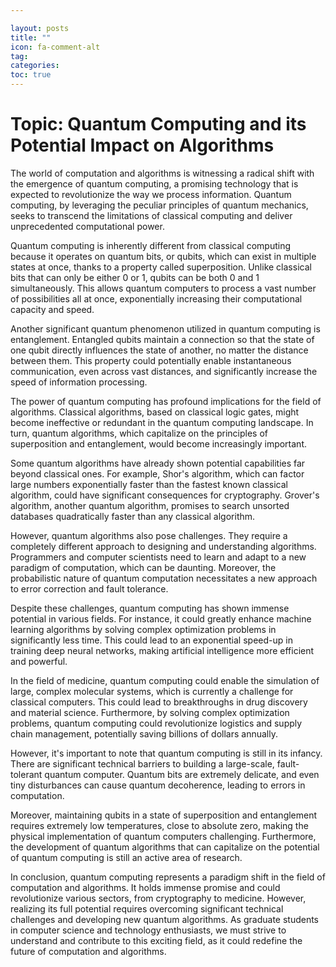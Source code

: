 ```yaml
---

layout: posts
title: ""
icon: fa-comment-alt
tag: 
categories: 
toc: true
---
```



# Topic: Quantum Computing and its Potential Impact on Algorithms

The world of computation and algorithms is witnessing a radical shift with the emergence of quantum computing, a promising technology that is expected to revolutionize the way we process information. Quantum computing, by leveraging the peculiar principles of quantum mechanics, seeks to transcend the limitations of classical computing and deliver unprecedented computational power.

Quantum computing is inherently different from classical computing because it operates on quantum bits, or qubits, which can exist in multiple states at once, thanks to a property called superposition. Unlike classical bits that can only be either 0 or 1, qubits can be both 0 and 1 simultaneously. This allows quantum computers to process a vast number of possibilities all at once, exponentially increasing their computational capacity and speed.

Another significant quantum phenomenon utilized in quantum computing is entanglement. Entangled qubits maintain a connection so that the state of one qubit directly influences the state of another, no matter the distance between them. This property could potentially enable instantaneous communication, even across vast distances, and significantly increase the speed of information processing.

The power of quantum computing has profound implications for the field of algorithms. Classical algorithms, based on classical logic gates, might become ineffective or redundant in the quantum computing landscape. In turn, quantum algorithms, which capitalize on the principles of superposition and entanglement, would become increasingly important.

Some quantum algorithms have already shown potential capabilities far beyond classical ones. For example, Shor's algorithm, which can factor large numbers exponentially faster than the fastest known classical algorithm, could have significant consequences for cryptography. Grover's algorithm, another quantum algorithm, promises to search unsorted databases quadratically faster than any classical algorithm.

However, quantum algorithms also pose challenges. They require a completely different approach to designing and understanding algorithms. Programmers and computer scientists need to learn and adapt to a new paradigm of computation, which can be daunting. Moreover, the probabilistic nature of quantum computation necessitates a new approach to error correction and fault tolerance.

Despite these challenges, quantum computing has shown immense potential in various fields. For instance, it could greatly enhance machine learning algorithms by solving complex optimization problems in significantly less time. This could lead to an exponential speed-up in training deep neural networks, making artificial intelligence more efficient and powerful.

In the field of medicine, quantum computing could enable the simulation of large, complex molecular systems, which is currently a challenge for classical computers. This could lead to breakthroughs in drug discovery and material science. Furthermore, by solving complex optimization problems, quantum computing could revolutionize logistics and supply chain management, potentially saving billions of dollars annually.

However, it's important to note that quantum computing is still in its infancy. There are significant technical barriers to building a large-scale, fault-tolerant quantum computer. Quantum bits are extremely delicate, and even tiny disturbances can cause quantum decoherence, leading to errors in computation.

Moreover, maintaining qubits in a state of superposition and entanglement requires extremely low temperatures, close to absolute zero, making the physical implementation of quantum computers challenging. Furthermore, the development of quantum algorithms that can capitalize on the potential of quantum computing is still an active area of research.

In conclusion, quantum computing represents a paradigm shift in the field of computation and algorithms. It holds immense promise and could revolutionize various sectors, from cryptography to medicine. However, realizing its full potential requires overcoming significant technical challenges and developing new quantum algorithms. As graduate students in computer science and technology enthusiasts, we must strive to understand and contribute to this exciting field, as it could redefine the future of computation and algorithms.